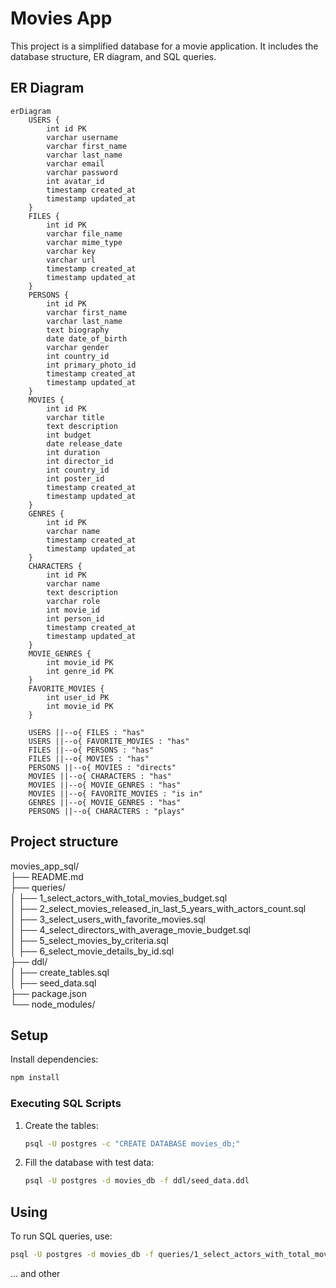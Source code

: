 # Movies App

This project is a simplified database for a movie application. It includes the database structure, ER diagram, and SQL queries.

## ER Diagram

```mermaid
erDiagram
    USERS {
        int id PK
        varchar username
        varchar first_name
        varchar last_name
        varchar email
        varchar password
        int avatar_id
        timestamp created_at
        timestamp updated_at
    }
    FILES {
        int id PK
        varchar file_name
        varchar mime_type
        varchar key
        varchar url
        timestamp created_at
        timestamp updated_at
    }
    PERSONS {
        int id PK
        varchar first_name
        varchar last_name
        text biography
        date date_of_birth
        varchar gender
        int country_id
        int primary_photo_id
        timestamp created_at
        timestamp updated_at
    }
    MOVIES {
        int id PK
        varchar title
        text description
        int budget
        date release_date
        int duration
        int director_id
        int country_id
        int poster_id
        timestamp created_at
        timestamp updated_at
    }
    GENRES {
        int id PK
        varchar name
        timestamp created_at
        timestamp updated_at
    }
    CHARACTERS {
        int id PK
        varchar name
        text description
        varchar role
        int movie_id
        int person_id
        timestamp created_at
        timestamp updated_at
    }
    MOVIE_GENRES {
        int movie_id PK
        int genre_id PK
    }
    FAVORITE_MOVIES {
        int user_id PK
        int movie_id PK
    }

    USERS ||--o{ FILES : "has"
    USERS ||--o{ FAVORITE_MOVIES : "has"
    FILES ||--o{ PERSONS : "has"
    FILES ||--o{ MOVIES : "has"
    PERSONS ||--o{ MOVIES : "directs"
    MOVIES ||--o{ CHARACTERS : "has"
    MOVIES ||--o{ MOVIE_GENRES : "has"
    MOVIES ||--o{ FAVORITE_MOVIES : "is in"
    GENRES ||--o{ MOVIE_GENRES : "has"
    PERSONS ||--o{ CHARACTERS : "plays"
```

## Project structure

movies_app_sql/  
├── README.md  
├── queries/  
│   ├── 1_select_actors_with_total_movies_budget.sql  
│   ├── 2_select_movies_released_in_last_5_years_with_actors_count.sql  
│   ├── 3_select_users_with_favorite_movies.sql  
│   ├── 4_select_directors_with_average_movie_budget.sql  
│   ├── 5_select_movies_by_criteria.sql  
│   ├── 6_select_movie_details_by_id.sql  
├── ddl/  
│ ├── create_tables.sql  
│ ├── seed_data.sql  
├── package.json  
└── node_modules/  

## Setup

Install dependencies:
  ```sh
  npm install
  ```

### Executing SQL Scripts

1. Create the tables:
   ```sh
   psql -U postgres -c "CREATE DATABASE movies_db;"
     ```
2. Fill the database with test data:
     ```sh
     psql -U postgres -d movies_db -f ddl/seed_data.ddl
     ```


## Using
To run SQL queries, use:
```sh
psql -U postgres -d movies_db -f queries/1_select_actors_with_total_movies_budget.ddl

``` 

... and other
